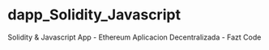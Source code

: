# dapp_Solidity_Javascript
Solidity &amp; Javascript App - Ethereum Aplicacion Decentralizada - Fazt Code
